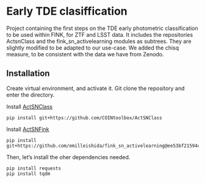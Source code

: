 # Early TDE clasiffication

Project containing the first steps on the TDE early photometric classification to be used within FINK, for ZTF and LSST data.
It includes the repositories ActsnClass and the fink_sn_activelearning modules as subtrees. They are slightly modified to be adapted to our use-case. We added the chisq measure, to be consistent with the data we have from Zenodo.

## Installation


Create virtual environment, and activate it.
Git clone the repository and enter the directory. 

Install [ActSNClass](https://github.com/COINtoolbox/ActSNClass)
```
pip install git+https://github.com/COINtoolbox/ActSNClass
```

Install [ActSNFink](https://github.com/emilleishida/fink_sn_activelearning)

```
pip install git+https://github.com/emilleishida/fink_sn_activelearning@ee53bf21594c94b4bd4e6b4cbf706d0ca2c7c1c4
```

Then, let’s install the oher dependencies needed.
```
pip install requests
pip install tqdm
```
